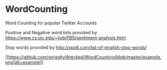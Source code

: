 # WordCounting
Word Counting for popular Twitter Accounts

Positive and Negative word lists provided by https://www.cs.uic.edu/~liub/FBS/sentiment-analysis.html

Stop words provided by http://xpo6.com/list-of-english-stop-words/

[[https://github.com/wriggityWrecked/WordCounting/blob/master/example.png|alt=example]]
